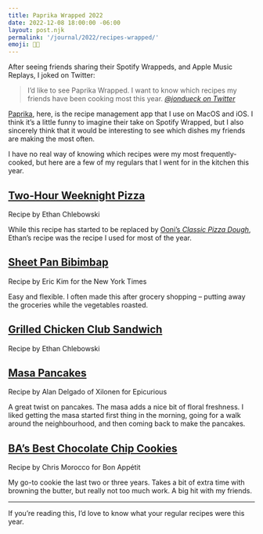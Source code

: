 ```yaml
---
title: Paprika Wrapped 2022
date: 2022-12-08 18:00:00 -06:00
layout: post.njk
permalink: '/journal/2022/recipes-wrapped/'
emoji: 👨‍🍳
---
```


After seeing friends sharing their Spotify Wrappeds, and Apple Music Replays, I joked on Twitter: 

> I’d like to see Paprika Wrapped. I want to know which recipes my friends have been cooking most this year.
> <cite><a href="https://twitter.com/jondueck/status/1598134799138447360">@jondueck on Twitter</a></cite>

[Paprika](https://www.paprikaapp.com), here, is the recipe management app that I use on MacOS and iOS. I think it’s a little funny to imagine their take on Spotify Wrapped, but I also sincerely think that it would be interesting to see which dishes my friends are making the most often.

I have no real way of knowing which recipes were my most frequently-cooked, but here are a few of my regulars that I went for in the kitchen this year.

## [Two-Hour Weeknight Pizza](https://www.ethanchlebowski.com/cooking-techniques-recipes/how-to-make-2-hour-weeknight-pizza)
Recipe by Ethan Chlebowski

While this recipe has started to be replaced by [Ooni’s _Classic Pizza Dough_](https://ooni.com/blogs/recipes/classic-pizza-dough-how-to-make-it-perfect), Ethan’s recipe was the recipe I used for most of the year.

## [Sheet Pan Bibimbap](https://cooking.nytimes.com/recipes/1022131-sheet-pan-bibimbap)
Recipe by Eric Kim for the New York Times

Easy and flexible. I often made this after grocery shopping – putting away the groceries while the vegetables roasted.

## [Grilled Chicken Club Sandwich](https://www.ethanchlebowski.com/cooking-techniques-recipes/grilled-chicken-club-sando)
Recipe by Ethan Chlebowski


## [Masa Pancakes](https://www.epicurious.com/recipes/food/views/masa-pancakes-alan-delgado)
Recipe by Alan Delgado of Xilonen for Epicurious

A great twist on pancakes. The masa adds a nice bit of floral freshness. I liked getting the masa started first thing in the morning, going for a walk around the neighbourhood, and then coming back to make the pancakes.


## [BA’s Best Chocolate Chip Cookies](https://www.bonappetit.com/recipe/bas-best-chocolate-chip-cookies)
Recipe by Chris Morocco for Bon Appétit

My go-to cookie the last two or three years. Takes a bit of extra time with browning the butter, but really not too much work. A big hit with my friends.

---

If you’re reading this, I’d love to know what your regular recipes were this year.